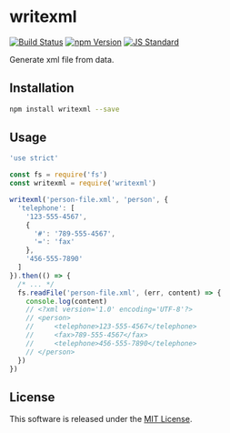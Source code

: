writexml
==========

<!---
This file is generated by ape-tmpl. Do not update manually.
--->

<!-- Badge Start -->
<a name="badges"></a>

[![Build Status][bd_travis_shield_url]][bd_travis_url]
[![npm Version][bd_npm_shield_url]][bd_npm_url]
[![JS Standard][bd_standard_shield_url]][bd_standard_url]

[bd_repo_url]: https://github.com/okunishinishi/node-svggen
[bd_travis_url]: http://travis-ci.org/okunishinishi/node-svggen
[bd_travis_shield_url]: http://img.shields.io/travis/okunishinishi/node-svggen.svg?style=flat
[bd_travis_com_url]: http://travis-ci.com/okunishinishi/node-svggen
[bd_travis_com_shield_url]: https://api.travis-ci.com/okunishinishi/node-svggen.svg?token=
[bd_license_url]: https://github.com/okunishinishi/node-svggen/blob/master/LICENSE
[bd_codeclimate_url]: http://codeclimate.com/github/okunishinishi/node-svggen
[bd_codeclimate_shield_url]: http://img.shields.io/codeclimate/github/okunishinishi/node-svggen.svg?style=flat
[bd_codeclimate_coverage_shield_url]: http://img.shields.io/codeclimate/coverage/github/okunishinishi/node-svggen.svg?style=flat
[bd_gemnasium_url]: https://gemnasium.com/okunishinishi/node-svggen
[bd_gemnasium_shield_url]: https://gemnasium.com/okunishinishi/node-svggen.svg
[bd_npm_url]: http://www.npmjs.org/package/writexml
[bd_npm_shield_url]: http://img.shields.io/npm/v/writexml.svg?style=flat
[bd_standard_url]: http://standardjs.com/
[bd_standard_shield_url]: https://img.shields.io/badge/code%20style-standard-brightgreen.svg

<!-- Badge End -->


<!-- Description Start -->
<a name="description"></a>

Generate xml file from data.

<!-- Description End -->




<!-- Sections Start -->
<a name="sections"></a>

<!-- Section from "doc/guides/01.Installation.md.hbs" Start -->

<a name="section-doc-guides-01-installation-md"></a>

Installation
-----

```bash
npm install writexml --save
```


<!-- Section from "doc/guides/01.Installation.md.hbs" End -->

<!-- Section from "doc/guides/02.Usage.md.hbs" Start -->

<a name="section-doc-guides-02-usage-md"></a>

Usage
----

```javascript
'use strict'

const fs = require('fs')
const writexml = require('writexml')

writexml('person-file.xml', 'person', {
  'telephone': [
    '123-555-4567',
    {
      '#': '789-555-4567',
      '=': 'fax'
    },
    '456-555-7890'
  ]
}).then(() => {
  /* ... */
  fs.readFile('person-file.xml', (err, content) => {
    console.log(content)
    // <?xml version='1.0' encoding='UTF-8'?>
    // <person>
    //     <telephone>123-555-4567</telephone>
    //     <fax>789-555-4567</fax>
    //     <telephone>456-555-7890</telephone>
    // </person>
  })
})

```

<!-- Section from "doc/guides/02.Usage.md.hbs" End -->


<!-- Sections Start -->


<!-- LICENSE Start -->
<a name="license"></a>

License
-------
This software is released under the [MIT License](https://github.com/okunishinishi/node-svggen/blob/master/LICENSE).

<!-- LICENSE End -->


